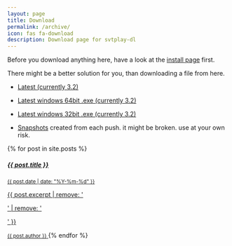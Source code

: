 ```yaml
---
layout: page
title: Download
permalink: /archive/
icon: fas fa-download
description: Download page for svtplay-dl
---
```


<p class="lead">Before you download anything here, have a look at the <a href="/install/">install page</a> first.</p>

There might be a better solution for you, than downloading a file from here.

* [Latest (currently 3.2)](https://svtplay-dl.se/download/latest/svtplay-dl)
* [Latest windows 64bit .exe (currently 3.2)](https://svtplay-dl.se/download/latest/svtplay-dl-amd64.zip)
* [Latest windows 32bit .exe (currently 3.2)](https://svtplay-dl.se/download/latest/svtplay-dl-win32.zip)

* [Snapshots](/download/snapshots/) created from each push. it might be broken. use at your own risk.

<div class="list-group">
{% for post in site.posts %}
<a href="{{ post.url }}" class="list-group-item list-group-item-action flex-column align-items-start">
    <div class="d-flex w-100 justify-content-between">
      <h5 class="mb-1">{{ post.title }}</h5>
      <small class="text-muted">{{ post.date | date: "%Y-%m-%d" }}</small>
    </div>
    <p class="mb-1">{{ post.excerpt | remove: '<p>' | remove: '</p>' }}</p>
    <small class="text-muted">{{ post.author }}</small>
</a>
{% endfor %}
</div>
